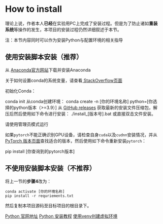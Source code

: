 # How to install

理论上说，作者本人**已经**在实验用PC上完成了安装过程。但是为了防止诸如**重装系统**等操作的发生，本项目的安装过程仍然详细叙述于本节。

<note>
<p>注：本节内容同时可以作为安装Python与配置环境的相关指导</p>
</note>

## 使用安装脚本安装（推荐）
<procedure title="按照如下步骤安装：">
    <step>
        <p>从 <a href="https://www.anaconda.com">Anaconda官方网站</a>下载并安装Anaconda</p>
        <procedure title="">
        <p>关于如何设置conda的系统变量，请查看<a href="https://stackoverflow.com/questions/44597662/conda-command-is-not-recognized-on-windows-10"> StackOverflow页面</a></p>
        </procedure>
    </step>
    <step>
        <p>初始化Conda：</p>
        <code-block lang="shell">
        conda init
        </code-block>
    </step>
    <step>
    从conda创建环境：
    <code-block lang="shell">
    conda create -n [你的环境名称] python=[你选择的python版本（>=3.9）]
    </code-block>
    </step>
    <step>
    从 <a href="https://github.com/Adi-SOUL/Models-in-one/releases"> GitHub releases</a> 获取最新的安装文件压缩包，解压后然后使用如下命令进行安装：
    <code-block lang="shell">./install_[版本号].bat</code-block>
    或直接双击文件安装。
<note>
<p>请使用管理员模式运行</p>
</note>
    </step>
</procedure>
<warning>
    <p>如果<code>pytorch</code>不能正确识别GPU设备，请检查自身<code>cuda</code>以及<code>cudnn</code>安装情况，并从<a href="https://pytorch.org/get-started/previous-versions">PyTorch 版本页面</a>查找适合的版本，然后使用如下命令重新安装<code>pytorch</code>：</p>
    <code-block lang="shell">pip install [你查询到的pytorch版本]</code-block>
</warning>

## 不使用安装脚本安装（不推荐）
将上一节的**步骤4**改为：
```Shell
conda activate [你的环境名称]
pip install -r requriements.txt
```
然后复制本项目源码至目标项目的根目录下。



<seealso>
    <category ref="external">
        <a href="https://www.python.org/downloads">Python 官网地址</a>
        <a href="https://www.tutorialspoint.com/how-to-install-python-in-windows">Python 安装教程</a>
        <a href="https://docs.python.org/3/library/venv.html">使用venv创建虚拟环境</a>
    </category>
</seealso>
